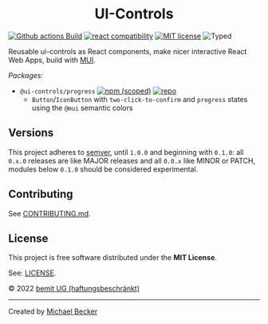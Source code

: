 <h1 align="center">UI-Controls</h1>

[![Github actions Build](https://github.com/control-ui/control-ui-ctrl/actions/workflows/blank.yml/badge.svg)](https://github.com/control-ui/control-ui-ctrl/actions)
[![react compatibility](https://img.shields.io/badge/React-%3E%3D17-success?style=flat-square&logo=react)](https://reactjs.org/)
[![MIT license](https://img.shields.io/npm/l/@ui-controls/progress?style=flat-square)](https://github.com/control-ui/control-ui-ctrl/blob/main/LICENSE)
![Typed](https://flat.badgen.net/badge/icon/Typed?icon=typescript&label&labelColor=blue&color=555555)

Reusable ui-controls as React components, make nicer interactive React Web Apps, build with [MUI](https://mui.com).

*Packages:*

- `@ui-controls/progress` [![npm (scoped)](https://img.shields.io/npm/v/@ui-controls/progress?style=flat-square)](https://www.npmjs.com/package/@ui-controls/progress) [![repo](https://img.shields.io/badge/Example%20Repo-000000?labelColor=126973&color=57dbea&&logoColor=ffffff&style=flat-square&logo=github)](https://github.com/control-ui/demo-ctrl-progress)
    - `Button`/`IconButton` with `two-click-to-confirm` and `progress` states using the `@mui` semantic colors

## Versions

This project adheres to [semver](https://semver.org/), until `1.0.0` and beginning with `0.1.0`: all `0.x.0` releases are like MAJOR releases and all `0.0.x` like MINOR or PATCH, modules below `0.1.0` should be considered experimental.

## Contributing

See [CONTRIBUTING.md](CONTRIBUTING.md).

## License

This project is free software distributed under the **MIT License**.

See: [LICENSE](LICENSE).

© 2022 [bemit UG (haftungsbeschränkt)](https://bemit.codes)

***

Created by [Michael Becker](https://i-am-digital.eu)
